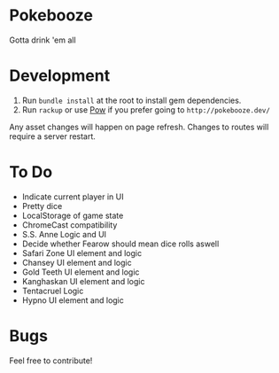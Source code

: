 Pokebooze
=========

Gotta drink 'em all


Development
===========

1. Run `bundle install` at the root to install gem dependencies.
2. Run `rackup` or use [Pow](http://pow.cx/) if you prefer going to `http://pokebooze.dev/`

Any asset changes will happen on page refresh. Changes to routes will require a server restart.


To Do
=====

- Indicate current player in UI
- Pretty dice
- LocalStorage of game state
- ChromeCast compatibility
- S.S. Anne Logic and UI
- Decide whether Fearow should mean dice rolls aswell
- Safari Zone UI element and logic
- Chansey UI element and logic
- Gold Teeth UI element and logic
- Kanghaskan UI element and logic
- Tentacruel Logic
- Hypno UI element and logic

Bugs
====

Feel free to contribute!